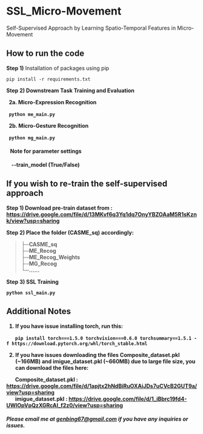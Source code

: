 # SSL_Micro-Movement

Self-Supervised Approach by Learning Spatio-Temporal Features in Micro-Movement

## How to run the code

<b>Step 1)</b> Installation of packages using pip

``` pip install -r requirements.txt ```

<b>Step 2) Downstream Task Training and Evaluation

&nbsp; <b>2a.</b> Micro-Expression Recognition

&nbsp; ``` python me_main.py ```

&nbsp; <b>2b.</b> Micro-Gesture Recognition

&nbsp; ``` python mg_main.py ```

#### &nbsp;&nbsp; Note for parameter settings <br>
&nbsp;&nbsp;&nbsp; --train_model (True/False)

## If you wish to re-train the self-supervised approach
<b>Step 1)</b> Download pre-train dataset from : https://drive.google.com/file/d/13MKvf6q3Yq1dq7OnyYBZOAaM5R1sKznk/view?usp=sharing

<b>Step 2)</b> Place the folder (CASME_sq) accordingly:
  
>├─CASME_sq <br>
>├─ME_Recog <br>
>├─ME_Recog_Weights <br>
>├─MG_Recog <br>
>└─......
  
<b>Step 3)</b> SSL Training

``` python ssl_main.py ```

## Additional Notes

1. If you have issue installing torch, run this:
  
&nbsp;&nbsp;&nbsp;&nbsp;&nbsp;&nbsp;  ``` pip install torch===1.5.0 torchvision===0.6.0 torchsummary==1.5.1 -f https://download.pytorch.org/whl/torch_stable.html ```
  
2. If you have issues downloading the files Composite_dataset.pkl (~166MB) and imigue_dataset.pkl (~660MB) due to large file size, you can download the files here:
  
&nbsp;&nbsp;&nbsp;&nbsp;&nbsp;&nbsp; Composite_dataset.pkl : https://drive.google.com/file/d/1apjtx2hNdBiRuOXAiJDs7uCVcB2GUT9a/view?usp=sharing <br>
&nbsp;&nbsp;&nbsp;&nbsp;&nbsp;&nbsp; imigue_dataset.pkl : https://drive.google.com/file/d/1_iBbrc19fd4-UWlOpVpQzXGRcAI_f2z0/view?usp=sharing
  
##### Please email me at genbing67@gmail.com if you have any inquiries or issues.
